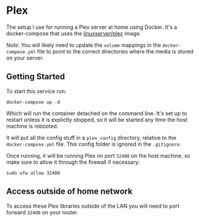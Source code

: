 # Plex

The setup I use for running a Plex server at home using Docker. It's a docker-compose that uses the [linuxserver/plex](https://hub.docker.com/r/linuxserver/plex) image.

*Note*: You will likely need to update the `volume` mappings in the `docker-compose.yml` file to point to the correct directories where the media is stored on your server.

## Getting Started

To start this service run:

```
docker-compose up -d
```

Which will run the container detached on the command line. It's set up to restart unless it is explictly stopped, so it will be started any time the host machine is rebooted. 

It will put all the config stuff in a `plex_config` directory, relative to the `docker-compose.yml` file. This config folder is ignored in the `.gitignore`.

Once running, it will be running Plex on port `32400` on the host machine, so make sure to allow it through the firewall if necessary:

```
sudo ufw allow 32400
```

## Access outside of home network

To access these Plex libraries outside of the LAN you will need to port forward `32400` on your router. 